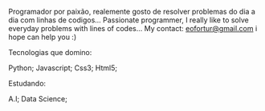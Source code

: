 Programador por paixão, realemente gosto de resolver problemas do dia a dia com linhas de codigos...
Passionate programmer, I really like to solve everyday problems with lines of codes...
My contact: eofortur@gmail.com i hope can help you :)

Tecnologias que domino:

Python;
Javascript;
Css3;
Html5;

Estudando:

A.I;
Data Science;
